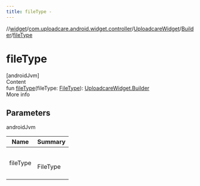 ```yaml
---
title: fileType -
---
```

//[widget](../../../index.md)/[com.uploadcare.android.widget.controller](../../index.md)/[UploadcareWidget](../index.md)/[Builder](index.md)/[fileType](file-type.md)



# fileType  
[androidJvm]  
Content  
fun [fileType](file-type.md)(fileType: [FileType](../../-file-type/index.md)): [UploadcareWidget.Builder](index.md)  
More info  


## Parameters  
  
androidJvm  
  
|  Name|  Summary| 
|---|---|
| <a name="com.uploadcare.android.widget.controller/UploadcareWidget.Builder/fileType/#com.uploadcare.android.widget.controller.FileType/PointingToDeclaration/"></a>fileType| <a name="com.uploadcare.android.widget.controller/UploadcareWidget.Builder/fileType/#com.uploadcare.android.widget.controller.FileType/PointingToDeclaration/"></a><br><br>FileType<br><br>
  
  



